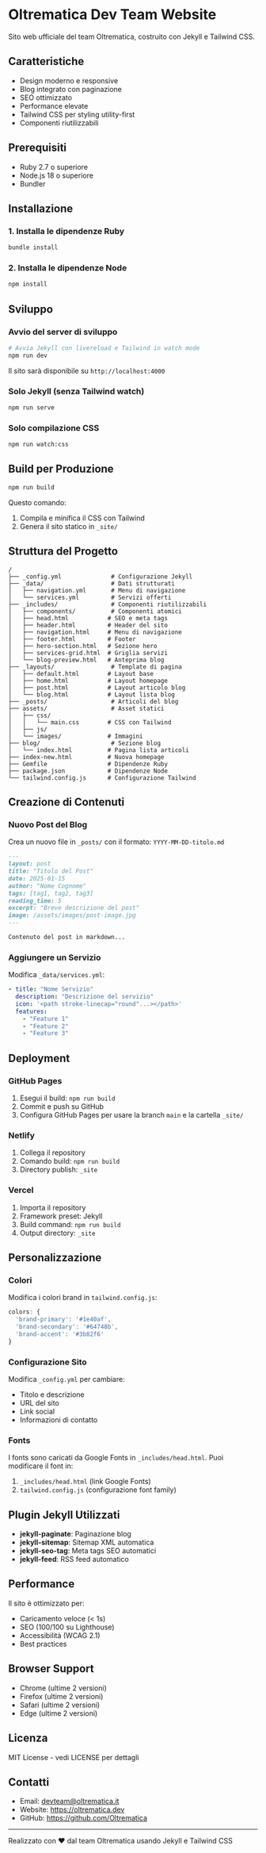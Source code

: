 # Oltrematica Dev Team Website

Sito web ufficiale del team Oltrematica, costruito con Jekyll e Tailwind CSS.

## Caratteristiche

- Design moderno e responsive
- Blog integrato con paginazione
- SEO ottimizzato
- Performance elevate
- Tailwind CSS per styling utility-first
- Componenti riutilizzabili

## Prerequisiti

- Ruby 2.7 o superiore
- Node.js 18 o superiore
- Bundler

## Installazione

### 1. Installa le dipendenze Ruby

```bash
bundle install
```

### 2. Installa le dipendenze Node

```bash
npm install
```

## Sviluppo

### Avvio del server di sviluppo

```bash
# Avvia Jekyll con livereload e Tailwind in watch mode
npm run dev
```

Il sito sarà disponibile su `http://localhost:4000`

### Solo Jekyll (senza Tailwind watch)

```bash
npm run serve
```

### Solo compilazione CSS

```bash
npm run watch:css
```

## Build per Produzione

```bash
npm run build
```

Questo comando:
1. Compila e minifica il CSS con Tailwind
2. Genera il sito statico in `_site/`

## Struttura del Progetto

```
/
├── _config.yml              # Configurazione Jekyll
├── _data/                   # Dati strutturati
│   ├── navigation.yml       # Menu di navigazione
│   └── services.yml         # Servizi offerti
├── _includes/               # Componenti riutilizzabili
│   ├── components/          # Componenti atomici
│   ├── head.html           # SEO e meta tags
│   ├── header.html         # Header del sito
│   ├── navigation.html     # Menu di navigazione
│   ├── footer.html         # Footer
│   ├── hero-section.html   # Sezione hero
│   ├── services-grid.html  # Griglia servizi
│   └── blog-preview.html   # Anteprima blog
├── _layouts/                # Template di pagina
│   ├── default.html        # Layout base
│   ├── home.html           # Layout homepage
│   ├── post.html           # Layout articolo blog
│   └── blog.html           # Layout lista blog
├── _posts/                  # Articoli del blog
├── assets/                  # Asset statici
│   ├── css/
│   │   └── main.css        # CSS con Tailwind
│   ├── js/
│   └── images/             # Immagini
├── blog/                    # Sezione blog
│   └── index.html          # Pagina lista articoli
├── index-new.html          # Nuova homepage
├── Gemfile                 # Dipendenze Ruby
├── package.json            # Dipendenze Node
└── tailwind.config.js      # Configurazione Tailwind
```

## Creazione di Contenuti

### Nuovo Post del Blog

Crea un nuovo file in `_posts/` con il formato: `YYYY-MM-DD-titolo.md`

```markdown
---
layout: post
title: "Titolo del Post"
date: 2025-01-15
author: "Nome Cognome"
tags: [tag1, tag2, tag3]
reading_time: 5
excerpt: "Breve descrizione del post"
image: /assets/images/post-image.jpg
---

Contenuto del post in markdown...
```

### Aggiungere un Servizio

Modifica `_data/services.yml`:

```yaml
- title: "Nome Servizio"
  description: "Descrizione del servizio"
  icon: '<path stroke-linecap="round"...></path>'
  features:
    - "Feature 1"
    - "Feature 2"
    - "Feature 3"
```

## Deployment

### GitHub Pages

1. Esegui il build: `npm run build`
2. Commit e push su GitHub
3. Configura GitHub Pages per usare la branch `main` e la cartella `_site/`

### Netlify

1. Collega il repository
2. Comando build: `npm run build`
3. Directory publish: `_site`

### Vercel

1. Importa il repository
2. Framework preset: Jekyll
3. Build command: `npm run build`
4. Output directory: `_site`

## Personalizzazione

### Colori

Modifica i colori brand in `tailwind.config.js`:

```javascript
colors: {
  'brand-primary': '#1e40af',
  'brand-secondary': '#64748b',
  'brand-accent': '#3b82f6'
}
```

### Configurazione Sito

Modifica `_config.yml` per cambiare:
- Titolo e descrizione
- URL del sito
- Link social
- Informazioni di contatto

### Fonts

I fonts sono caricati da Google Fonts in `_includes/head.html`. Puoi modificare il font in:
1. `_includes/head.html` (link Google Fonts)
2. `tailwind.config.js` (configurazione font family)

## Plugin Jekyll Utilizzati

- **jekyll-paginate**: Paginazione blog
- **jekyll-sitemap**: Sitemap XML automatica
- **jekyll-seo-tag**: Meta tags SEO automatici
- **jekyll-feed**: RSS feed automatico

## Performance

Il sito è ottimizzato per:
- Caricamento veloce (< 1s)
- SEO (100/100 su Lighthouse)
- Accessibilità (WCAG 2.1)
- Best practices

## Browser Support

- Chrome (ultime 2 versioni)
- Firefox (ultime 2 versioni)
- Safari (ultime 2 versioni)
- Edge (ultime 2 versioni)

## Licenza

MIT License - vedi LICENSE per dettagli

## Contatti

- Email: devteam@oltrematica.it
- Website: https://oltrematica.dev
- GitHub: https://github.com/Oltrematica

---

Realizzato con ❤️ dal team Oltrematica usando Jekyll e Tailwind CSS
